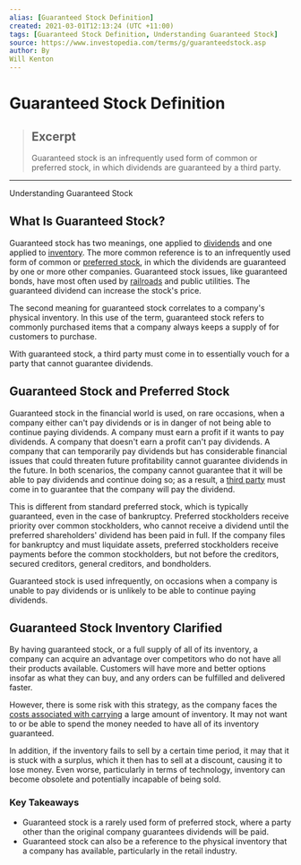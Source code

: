 ```yaml
---
alias: [Guaranteed Stock Definition]
created: 2021-03-01T12:13:24 (UTC +11:00)
tags: [Guaranteed Stock Definition, Understanding Guaranteed Stock]
source: https://www.investopedia.com/terms/g/guaranteedstock.asp
author: By
Will Kenton
---
```


# Guaranteed Stock Definition

> ## Excerpt
> Guaranteed stock is an infrequently used form of common or preferred stock, in which dividends are guaranteed by a third party.

---

Understanding Guaranteed Stock
## What Is Guaranteed Stock?

Guaranteed stock has two meanings, one applied to [dividends](https://www.investopedia.com/terms/s/stockdividend.asp) and one applied to [inventory](https://www.investopedia.com/terms/i/inventory.asp). The more common reference is to an infrequently used form of common or [preferred stock](https://www.thebalance.com/the-many-flavors-of-preferred-stock-356336), in which the dividends are guaranteed by one or more other companies. Guaranteed stock issues, like guaranteed bonds, have most often used by [railroads](https://www.investopedia.com/articles/stocks/11/primer-on-railroad-sector.asp) and public utilities. The guaranteed dividend can increase the stock's price.

The second meaning for guaranteed stock correlates to a company's physical inventory. In this use of the term, guaranteed stock refers to commonly purchased items that a company always keeps a supply of for customers to purchase.

With guaranteed stock, a third party must come in to essentially vouch for a party that cannot guarantee dividends.

## Guaranteed Stock and Preferred Stock

Guaranteed stock in the financial world is used, on rare occasions, when a company either can't pay dividends or is in danger of not being able to continue paying dividends. A company must earn a profit if it wants to pay dividends. A company that doesn't earn a profit can't pay dividends. A company that can temporarily pay dividends but has considerable financial issues that could threaten future profitability cannot guarantee dividends in the future. In both scenarios, the company cannot guarantee that it will be able to pay dividends and continue doing so; as a result, a [third party](https://www.investopedia.com/terms/t/third-party.asp) must come in to guarantee that the company will pay the dividend.

This is different from standard preferred stock, which is typically guaranteed, even in the case of bankruptcy. Preferred stockholders receive priority over common stockholders, who cannot receive a dividend until the preferred shareholders' dividend has been paid in full. If the company files for bankruptcy and must liquidate assets, preferred stockholders receive payments before the common stockholders, but not before the creditors, secured creditors, general creditors, and bondholders.

Guaranteed stock is used infrequently, on occasions when a company is unable to pay dividends or is unlikely to be able to continue paying dividends.

## Guaranteed Stock Inventory Clarified

By having guaranteed stock, or a full supply of all of its inventory, a company can acquire an advantage over competitors who do not have all their products available. Customers will have more and better options insofar as what they can buy, and any orders can be fulfilled and delivered faster.

However, there is some risk with this strategy, as the company faces the [costs associated with carrying](https://www.investopedia.com/terms/c/carryingcostofinventory.asp) a large amount of inventory. It may not want to or be able to spend the money needed to have all of its inventory guaranteed.

In addition, if the inventory fails to sell by a certain time period, it may that it is stuck with a surplus, which it then has to sell at a discount, causing it to lose money. Even worse, particularly in terms of technology, inventory can become obsolete and potentially incapable of being sold.

### Key Takeaways

-   Guaranteed stock is a rarely used form of preferred stock, where a party other than the original company guarantees dividends will be paid.
-   Guaranteed stock can also be a reference to the physical inventory that a company has available, particularly in the retail industry.
